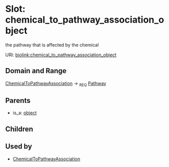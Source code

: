 
# Slot: chemical_to_pathway_association_object


the pathway that is affected by the chemical

URI: [biolink:chemical_to_pathway_association_object](https://w3id.org/biolink/vocab/chemical_to_pathway_association_object)


## Domain and Range

[ChemicalToPathwayAssociation](ChemicalToPathwayAssociation.md) ->  <sub>REQ</sub> [Pathway](Pathway.md)

## Parents

 *  is_a: [object](object.md)

## Children


## Used by

 * [ChemicalToPathwayAssociation](ChemicalToPathwayAssociation.md)
